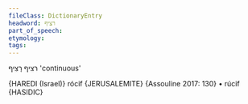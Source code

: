 ```yaml
---
fileClass: DictionaryEntry
headword: רציף
part_of_speech: 
etymology: 
tags: 
---
```

רציף
רָצִיף
'continuous'

{HAREDI (Israel)}
rócif {JERUSALEMITE} {Assouline 2017: 130}
	•	rúcif {HASIDIC}